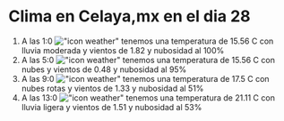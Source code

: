 # Clima en Celaya,mx en el dia 28

1. A las 1:0 !["icon weather"](http://openweathermap.org/img/w/10n.png) tenemos una temperatura de 15.56 C con lluvia moderada y  vientos de 1.82 y nubosidad al 100%
1. A las 5:0 !["icon weather"](http://openweathermap.org/img/w/04n.png) tenemos una temperatura de 15.56 C con nubes y  vientos de 0.48 y nubosidad al 95%
1. A las 9:0 !["icon weather"](http://openweathermap.org/img/w/04d.png) tenemos una temperatura de 17.5 C con nubes rotas y  vientos de 1.33 y nubosidad al 51%
1. A las 13:0 !["icon weather"](http://openweathermap.org/img/w/10d.png) tenemos una temperatura de 21.11 C con lluvia ligera y  vientos de 1.51 y nubosidad al 53%
